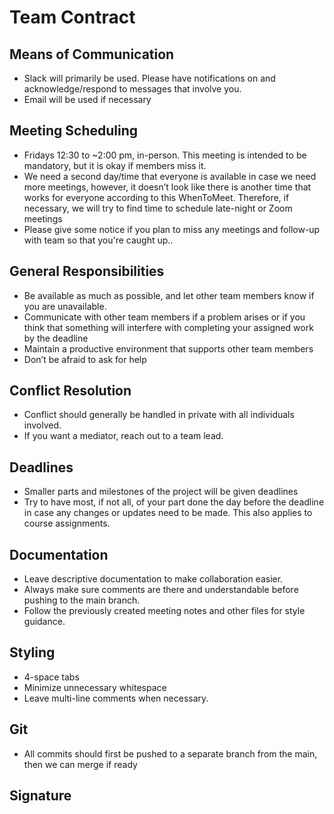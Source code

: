 # Team Contract
## Means of Communication
- Slack will primarily be used. Please have notifications on and acknowledge/respond to messages that involve you.
- Email will be used if necessary

## Meeting Scheduling
- Fridays 12:30 to ~2:00 pm, in-person. This meeting is intended to be mandatory, but it is okay if members miss it.
- We need a second day/time that everyone is available in case we need more meetings, however, it doesn’t look like there is another time that works for everyone according to this WhenToMeet. Therefore, if necessary, we will try to find time to schedule late-night or Zoom meetings 
- Please give some notice if you plan to miss any meetings and follow-up with team so that you're caught up..

## General Responsibilities
- Be available as much as possible, and let other team members know if you are unavailable.
- Communicate with other team members if a problem arises or if you think that something will interfere with completing your assigned work by the deadline
- Maintain a productive environment that supports other team members
- Don’t be afraid to ask for help

## Conflict Resolution
- Conflict should generally be handled in private with all individuals involved.
- If you want a mediator, reach out to a team lead.

## Deadlines
- Smaller parts and milestones of the project will be given deadlines
- Try to have most, if not all, of your part done the day before the deadline in case any changes or updates need to be made. This also applies to course assignments.

## Documentation
- Leave descriptive documentation to make collaboration easier. 
- Always make sure comments are there and understandable before pushing to the main branch.
- Follow the previously created meeting notes and other files for style guidance.

## Styling
- 4-space tabs
- Minimize unnecessary whitespace
- Leave multi-line comments when necessary.

## Git
- All commits should first be pushed to a separate branch from the main, then we can merge if ready

## Signature
